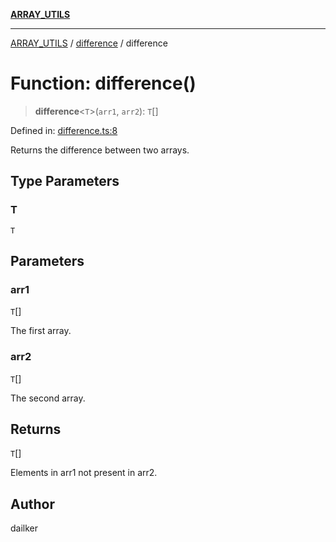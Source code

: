 [**ARRAY_UTILS**](../../README.md)

***

[ARRAY_UTILS](../../README.md) / [difference](../README.md) / difference

# Function: difference()

> **difference**\<`T`\>(`arr1`, `arr2`): `T`[]

Defined in: [difference.ts:8](https://github.com/dailker/everyutil/blob/d9e75f2d42f154020cf237316fa0fc68ab45d114/src/array/difference.ts#L8)

Returns the difference between two arrays.

## Type Parameters

### T

`T`

## Parameters

### arr1

`T`[]

The first array.

### arr2

`T`[]

The second array.

## Returns

`T`[]

Elements in arr1 not present in arr2.

## Author

dailker
